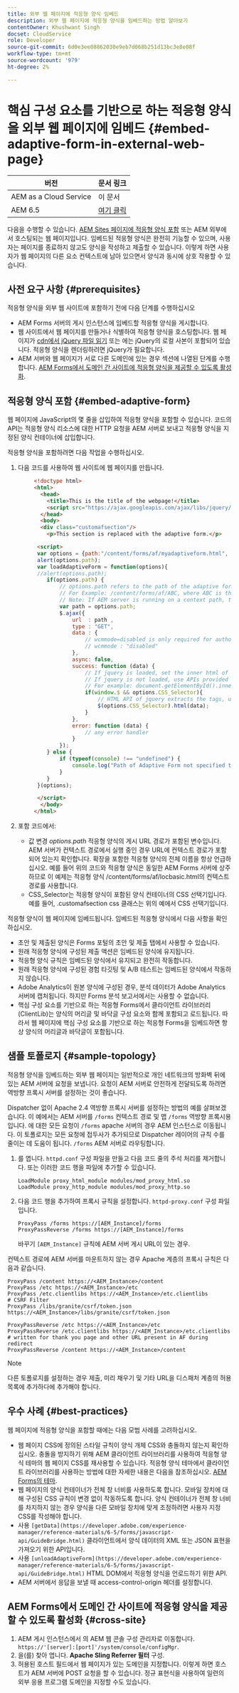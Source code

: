 ```yaml
---
title: 외부 웹 페이지에 적응형 양식 임베드
description: 외부 웹 페이지에 적응형 양식을 임베드하는 방법 알아보기
contentOwner: Khushwant Singh
docset: CloudService
role: Developer
source-git-commit: 6d0e3ee08862030e9eb7d068b251d13bc3e8e08f
workflow-type: tm+mt
source-wordcount: '979'
ht-degree: 2%

---
```



# 핵심 구성 요소를 기반으로 하는 적응형 양식을 외부 웹 페이지에 임베드 {#embed-adaptive-form-in-external-web-page}

| 버전 | 문서 링크 |
| -------- | ---------------------------- |
| AEM as a Cloud Service | 이 문서 |
| AEM 6.5 | [여기 클릭](https://experienceleague.adobe.com/docs/experience-manager-65/forms/adaptive-forms-basic-authoring/embed-adaptive-form-external-web-page.html) |


다음을 수행할 수 있습니다. [AEM Sites 페이지에 적응형 양식 포함](/help/forms/embed-adaptive-form-aem-sites.md) 또는 AEM 외부에서 호스팅되는 웹 페이지입니다. 임베드된 적응형 양식은 완전히 기능할 수 있으며, 사용자는 페이지를 종료하지 않고도 양식을 작성하고 제출할 수 있습니다. 이렇게 하면 사용자가 웹 페이지의 다른 요소 컨텍스트에 남아 있으면서 양식과 동시에 상호 작용할 수 있습니다.

## 사전 요구 사항 {#prerequisites}

적응형 양식을 외부 웹 사이트에 포함하기 전에 다음 단계를 수행하십시오

* AEM Forms 서버의 게시 인스턴스에 임베드할 적응형 양식을 게시합니다.
* 웹 사이트에서 웹 페이지를 만들거나 식별하여 적응형 양식을 호스팅합니다. 웹 페이지가 [cdn에서 jQuery 파일 읽기](https://ajax.googleapis.com/ajax/libs/jquery/3.3.1/jquery.min.js) 또는 에는 jQuery의 로컬 사본이 포함되어 있습니다. 적응형 양식을 렌더링하려면 jQuery가 필요합니다.
* AEM 서버와 웹 페이지가 서로 다른 도메인에 있는 경우 섹션에 나열된 단계를 수행합니다. [AEM Forms에서 도메인 간 사이트에 적응형 양식을 제공할 수 있도록 활성화](#cross-site).

## 적응형 양식 포함 {#embed-adaptive-form}

웹 페이지에 JavaScript의 몇 줄을 삽입하여 적응형 양식을 포함할 수 있습니다. 코드의 API는 적응형 양식 리소스에 대한 HTTP 요청을 AEM 서버로 보내고 적응형 양식을 지정된 양식 컨테이너에 삽입합니다.

적응형 양식을 포함하려면 다음 작업을 수행하십시오.

1. 다음 코드를 사용하여 웹 사이트에 웹 페이지를 만듭니다.

   ```html
        <!doctype html>
        <html>
          <head>
            <title>This is the title of the webpage!</title>
            <script src="https://ajax.googleapis.com/ajax/libs/jquery/3.3.1/jquery.min.js"></script>
          </head>
          <body>
          <div class="customafsection"/>
            <p>This section is replaced with the adaptive form.</p>
   
         <script>
         var options = {path:"/content/forms/af/myadaptiveform.html", CSS_Selector:".customafsection"};
         alert(options.path);
         var loadAdaptiveForm = function(options){
         //alert(options.path);
            if(options.path) {
                // options.path refers to the path of the adaptive form
                // For Example: /content/forms/af/ABC, where ABC is the adaptive form
                // Note: If AEM server is running on a context path, the adaptive form URL must contain the context path
                var path = options.path;
                $.ajax({
                    url  : path ,
                    type : "GET",
                    data : {
                        // wcmmode=disabled is only required for author instance
                        // wcmmode : "disabled"
                    },
                    async: false,
                    success: function (data) {
                        // If jquery is loaded, set the inner html of the container
                        // If jquery is not loaded, use APIs provided by document to set the inner HTML but these APIs would not        evaluate the script tag in HTML as per the HTML5 spec
                        // For example: document.getElementById().innerHTML
                        if(window.$ && options.CSS_Selector){
                            // HTML API of jquery extracts the tags, updates the DOM, and evaluates the code embedded in the        script tag.
                            $(options.CSS_Selector).html(data);
                        }
                    },
                    error: function (data) {
                        // any error handler
                    }
                });
            } else {
                if (typeof(console) !== "undefined") {
                    console.log("Path of Adaptive Form not specified to loadAdaptiveForm");
                }
            }
         }(options);
   
         </script>
          </body>
        </html>
   ```

1. 포함 코드에서:

   * 값 변경 *options.path* 적응형 양식의 게시 URL 경로가 포함된 변수입니다. AEM 서버가 컨텍스트 경로에서 실행 중인 경우 URL에 컨텍스트 경로가 포함되어 있는지 확인합니다. 확장을 포함한 적응형 양식의 전체 이름을 항상 언급하십시오.   예를 들어 위의 코드와 적응형 양식은 동일한 AEM Forms 서버에 상주하므로 이 예제는 적응형 양식 /content/forms/af/locbasic.html의 컨텍스트 경로를 사용합니다.
   * CSS_Selector는 적응형 양식이 포함된 양식 컨테이너의 CSS 선택기입니다. 예를 들어, .customafsection css 클래스는 위의 예에서 CSS 선택기입니다.

적응형 양식이 웹 페이지에 임베드됩니다. 임베드된 적응형 양식에서 다음 사항을 확인하십시오.

* 초안 및 제출된 양식은 Forms 포털의 초안 및 제출 탭에서 사용할 수 있습니다.
* 원래 적응형 양식에 구성된 제출 액션은 임베드된 양식에 유지됩니다.
* 적응형 양식 규칙은 임베드된 양식에서 유지되고 완전히 작동합니다.
* 원래 적응형 양식에 구성된 경험 타깃팅 및 A/B 테스트는 임베드된 양식에서 작동하지 않습니다.
* Adobe Analytics이 원본 양식에 구성된 경우, 분석 데이터가 Adobe Analytics 서버에 캡처됩니다. 하지만 Forms 분석 보고서에서는 사용할 수 없습니다.
* 핵심 구성 요소를 기반으로 하는 적응형 Forms에서 클라이언트 라이브러리(ClientLib)는 양식의 머리글 및 바닥글 구성 요소와 함께 포함되고 로드됩니다. 따라서 웹 페이지에 핵심 구성 요소를 기반으로 하는 적응형 Forms을 임베드하면 항상 양식의 머리글과 바닥글이 포함됩니다.

## 샘플 토폴로지 {#sample-topology}

적응형 양식을 임베드하는 외부 웹 페이지는 일반적으로 개인 네트워크의 방화벽 뒤에 있는 AEM 서버에 요청을 보냅니다. 요청이 AEM 서버로 안전하게 전달되도록 하려면 역방향 프록시 서버를 설정하는 것이 좋습니다.

Dispatcher 없이 Apache 2.4 역방향 프록시 서버를 설정하는 방법의 예를 살펴보겠습니다. 이 예에서는 AEM 서버를 `/forms` 컨텍스트 경로 및 맵 `/forms` 역방향 프록시용입니다. 에 대한 모든 요청이 `/forms` apache 서버의 경우 AEM 인스턴스로 이동됩니다. 이 토폴로지는 모든 요청에 접두사가 추가되므로 Dispatcher 레이어의 규칙 수를 줄이는 데 도움이 됩니다. `/forms` AEM 서버로 라우팅합니다.

1. 를 엽니다. `httpd.conf` 구성 파일을 만들고 다음 코드 줄의 주석 처리를 제거합니다. 또는 이러한 코드 행을 파일에 추가할 수 있습니다.

   ```text
   LoadModule proxy_html_module modules/mod_proxy_html.so
   LoadModule proxy_http_module modules/mod_proxy_http.so
   ```

1. 다음 코드 행을 추가하여 프록시 규칙을 설정합니다. `httpd-proxy.conf` 구성 파일입니다.

   ```text
   ProxyPass /forms https://[AEM_Instance]/forms
   ProxyPassReverse /forms https://[AEM_Instance]/forms
   ```

   바꾸기 `[AEM_Instance]` 규칙에 AEM 서버 게시 URL이 있는 경우.

컨텍스트 경로에 AEM 서버를 마운트하지 않는 경우 Apache 계층의 프록시 규칙은 다음과 같습니다.

```text
ProxyPass /content https://<AEM_Instance>/content
ProxyPass /etc https://<AEM_Instance>/etc
ProxyPass /etc.clientlibs https://<AEM_Instance>/etc.clientlibs
# CSRF Filter
ProxyPass /libs/granite/csrf/token.json https://<AEM_Instance>/libs/granite/csrf/token.json

ProxyPassReverse /etc https://<AEM_Instance>/etc
ProxyPassReverse /etc.clientlibs https://<AEM_Instance>/etc.clientlibs
# written for thank you page and other URL present in AF during redirect
ProxyPassReverse /content https://<AEM_Instance>/content
```

>[!NOTE]
>
>다른 토폴로지를 설정하는 경우 제출, 미리 채우기 및 기타 URL을 디스패처 계층의 허용 목록에 추가하다에 추가해야 합니다.

## 우수 사례 {#best-practices}

웹 페이지에 적응형 양식을 포함할 때에는 다음 모범 사례를 고려하십시오.

* 웹 페이지 CSS에 정의된 스타일 규칙이 양식 개체 CSS와 충돌하지 않는지 확인하십시오. 충돌을 방지하기 위해 AEM 클라이언트 라이브러리를 사용하여 적응형 양식 테마의 웹 페이지 CSS를 재사용할 수 있습니다. 적응형 양식 테마에서 클라이언트 라이브러리를 사용하는 방법에 대한 자세한 내용은 다음을 참조하십시오. [AEM Forms의 테마](/help/forms/using-themes-in-core-components.md).
* 웹 페이지의 양식 컨테이너가 전체 창 너비를 사용하도록 합니다. 모바일 장치에 대해 구성된 CSS 규칙이 변경 없이 작동하도록 합니다. 양식 컨테이너가 전체 창 너비를 차지하지 않는 경우 양식을 다른 모바일 장치에 맞게 조정하려면 사용자 지정 CSS를 작성해야 합니다.
* 사용 `[getData](https://developer.adobe.com/experience-manager/reference-materials/6-5/forms/javascript-api/GuideBridge.html)` 클라이언트에서 양식 데이터의 XML 또는 JSON 표현을 가져오기 위한 API입니다.
* 사용 `[unloadAdaptiveForm](https://developer.adobe.com/experience-manager/reference-materials/6-5/forms/javascript-api/GuideBridge.html)` HTML DOM에서 적응형 양식을 언로드하기 위한 API.
* AEM 서버에서 응답을 보낼 때 access-control-origin 헤더를 설정합니다.

## AEM Forms에서 도메인 간 사이트에 적응형 양식을 제공할 수 있도록 활성화 {#cross-site}

1. AEM 게시 인스턴스에서 의 AEM 웹 콘솔 구성 관리자로 이동합니다. `https://'[server]:[port]'/system/console/configMgr`.
1. 을(를) 찾아 엽니다. **Apache Sling Referrer 필터** 구성.
1. 허용된 호스트 필드에서 웹 페이지가 있는 도메인을 지정합니다. 이렇게 하면 호스트가 AEM 서버에 POST 요청을 할 수 있습니다. 정규 표현식을 사용하여 일련의 외부 응용 프로그램 도메인을 지정할 수도 있습니다.



